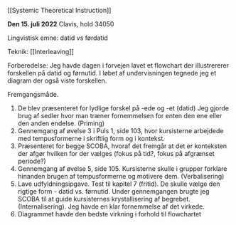 [[Systemic Theoretical Instruction]]


**Den 15. juli 2022**
Clavis, hold 34050

Lingvistisk emne: datid vs førdatid 

Teknik: [[Interleaving]]

Forberedelse: Jeg havde dagen i forvejen lavet et flowchart der illustrererer forskellen på datid og førnutid. I løbet af undervisningen tegnede jeg et diagram der også viste forskellen. 

Fremgangsmåde.
1. De blev præsenteret for lydlige forskel på -ede og -et (datid) Jeg gjorde brug af sedler hvor man træner fornemmelsen for enten den ene eller den anden endelse. (Priming)
2. Gennemgang af øvelse 3 i Puls 1, side 103, hvor kursisterne arbejdede med tempusformerne i skriftlig form og i kontekst.
3. Præsenteret for begge SCOBA, hvoraf det fremgår at det er konteksten der afgør hvilken for der vælges (fokus på tid?, fokus på afgrænset periode?) 
4. Gennemgang af øvelse 5, side 105. Kursisterne skulle i grupper forklare hinanden brugen af tempusformerne og motivere dem. (Verbalisering)
5. Lave udfyldningsipgave. Test til kapitel 7 (fritid). De skulle vælge den rigtige form - datid vs. førnutid. Under gennemgangen brugte jeg SCOBA til at guide kursisternes krystallisering af begrebet. (Internalisering). Jeg havde en klar fornemmelse af det virkede.
6. Diagrammet havde den bedste virkning i forhold til flowchartet
